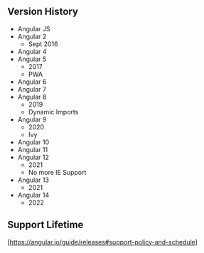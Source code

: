 ## Version History

- Angular JS
- Angular 2
  - Sept 2016
- Angular 4
- Angular 5
  - 2017
  - PWA
- Angular 6
- Angular 7
- Angular 8
  - 2019
  - Dynamic Imports
- Angular 9
  - 2020
  - Ivy
- Angular 10
- Angular 11
- Angular 12
  - 2021
  - No more IE Support
- Angular 13
  - 2021
- Angular 14
  - 2022

## Support Lifetime

[https://angular.io/guide/releases#support-policy-and-schedule]
